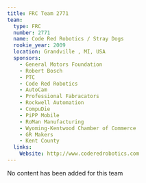 ```yaml
---
title: FRC Team 2771
team:
  type: FRC
  number: 2771
  name: Code Red Robotics / Stray Dogs
  rookie_year: 2009
  location: Grandville , MI, USA
  sponsors:
    - General Motors Foundation
    - Robert Bosch
    - PTC
    - Code Red Robotics
    - AutoCam
    - Professional Fabracators
    - Rockwell Automation
    - CompuDie
    - PiPP Mobile
    - RoMan Manufacturing
    - Wyoming-Kentwood Chamber of Commerce
    - GR Makers
    - Kent County
  links:
    Website: http://www.coderedrobotics.com
---
```

No content has been added for this team